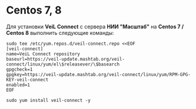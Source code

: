 # Centos 7, 8
Для установки **VeiL Connect** с сервера **НИИ "Масштаб"** на **Centos 7 / Centos 8** выполнить следующие команды:

`sudo tee /etc/yum.repos.d/veil-connect.repo <<EOF`  
`[veil-connect]`  
`name=VeiL Connect repository`  
`baseurl=https://veil-update.mashtab.org/veil-connect/linux/yum/el\$releasever/\$basearch`  
`gpgcheck=1`  
`gpgkey=https://veil-update.mashtab.org/veil-connect/linux/yum/RPM-GPG-KEY-veil-connect`  
`enabled=1`  
`EOF`

`sudo yum install veil-connect -y`
